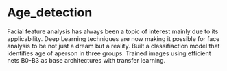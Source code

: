 # Age_detection
Facial feature analysis has always been a topic of interest mainly due to its applicability. Deep Learning techniques are now making it possible for face analysis to be not just a dream but a reality.
Built a classifiaction model that identifies age of aperson in three groups.
Trained images using efficient nets B0-B3 as base architectures with transfer learning.
